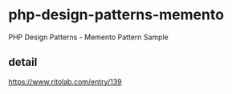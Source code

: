 # php-design-patterns-memento
PHP Design Patterns - Memento Pattern Sample

## detail
https://www.ritolab.com/entry/139
